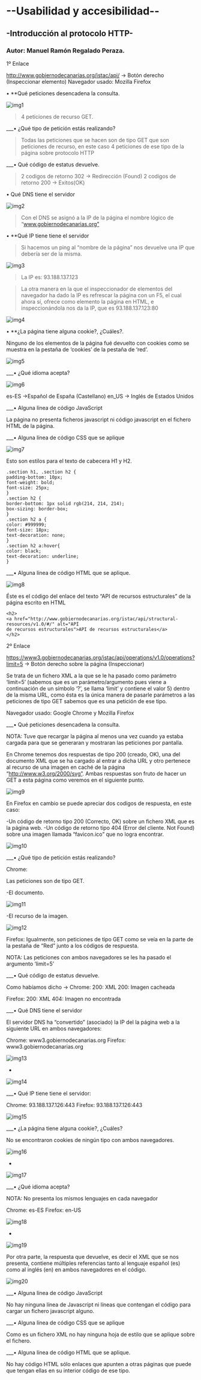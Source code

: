 #				--Usabilidad y accesibilidad--

##				-Introducción al protocolo HTTP-

### Autor: Manuel Ramón Regalado Peraza.

1º Enlace

http://www.gobiernodecanarias.org/istac/api/ → Botón derecho (Inspeccionar elemento)
Navegador usado: Mozilla Firefox

• **Qué peticiones desencadena la consulta.

![img1](/images/1.png "imagen1")

>4 peticiones de recurso GET.

___• ¿Qué tipo de petición estás realizando?

>Todas las peticiones que se hacen son de tipo GET que son peticiones de recurso, en este
caso 4 peticiones de ese tipo de la página sobre protocolo HTTP

___• Qué código de estatus devuelve.

>2 codigos de retorno 302 → Redirección (Found)
>2 codigos de retorno 200 → Exitos(OK)

• Qué DNS tiene el servidor

![img2](/images/2.png "imagen2")

>Con el DNS se asignó a la IP de la página el nombre lógico de
>“www.gobiernodecanarias.org”

• **Qué IP tiene tiene el servidor

>Si hacemos un ping al “nombre de la página” nos devuelve una IP que debería ser de la
misma.

![img3](/images/3.png "imagen3")

>La IP es: 93.188.137.123

>La otra manera en la que el inspeccionador de elementos del navegador ha dado la IP es
refrescar la página con un F5, el cual ahora sí, ofrece como elemento la página en HTML, e
inspeccionándola nos da la IP, que es 93.188.137.123:80

![img4](/images/4.png "imagen4")

• **¿La página tiene alguna cookie?, ¿Cuáles?.

Ninguno de los elementos de la página fué devuelto con cookies como se muestra en la
pestaña de ‘cookies’ de la pestaña de ‘red’.

![img5](/images/5.png "imagen5")

___• ¿Qué idioma acepta?

![img6](/images/6.png "imagen6")

es-ES →Español de España (Castellano)
en_US → Inglés de Estados Unidos

___• Alguna línea de código JavaScript

La página no presenta ficheros javascript ni código javascript en el fichero HTML de la
página.

___• Alguna línea de código CSS que se aplique

![img7](/images/7.png "imagen7")

Esto son estilos para el texto de cabecera H1 y H2.

	.section h1, .section h2 {
	padding-bottom: 10px;
	font-weight: bold;
	font-size: 25px;
	}
	.section h2 {
	border-bottom: 1px solid rgb(214, 214, 214);
	box-sizing: border-box;
	}
	.section h2 a {
	color: #999999;
	font-size: 18px;
	text-decoration: none;
	}
	.section h2 a:hover{
	color: black;
	text-decoration: underline;
	}

___• Alguna línea de código HTML que se aplique.

![img8](/images/8.png "imagen8")

Éste es el código del enlace del texto “API de recursos estructurales” de la página escrito en
HTML

	<h2>
	<a href="http://www.gobiernodecanarias.org/istac/api/structural-resources/v1.0/#/" alt="API
	de recursos estructurales">API de recursos estructurales</a>
	</h2>

2º Enlace

https://www3.gobiernodecanarias.org/istac/api/operations/v1.0/operations?limit=5 → Botón
derecho sobre la página (Inspeccionar)

Se trata de un fichero XML a la que se le ha pasado como parámetro ‘limit=5’ (sabemos que
es un parámetro/argumento pues viene a continuación de un símbolo ‘?’, se llama ‘limit’ y contiene
el valor 5) dentro de la misma URL, como ésta es la única manera de pasarle parámetros a las
peticiones de tipo GET sabemos que es una petición de ese tipo.

Navegador usado: Google Chrome y Mozilla Firefox

___• Qué peticiones desencadena la consulta.


NOTA: Tuve que recargar la página al menos una vez cuando ya estaba cargada para que se
generaran y mostraran las peticiones por pantalla.

En Chrome tenemos dos respuestas de tipo 200 (creado, OK), una del documento XML que
se ha cargado al entrar a dicha URL y otro pertenece al recurso de una imagen en caché de la página
“http://www.w3.org/2000/svg”. Ambas respuestas son fruto de hacer un GET a esta página como
veremos en el siguiente punto.

![img9](/images/9.png "imagen9")

En Firefox en cambio se puede apreciar dos codigos de respuesta, en este caso:

-Un código de retorno tipo 200 (Correcto, OK) sobre un fichero XML que es la
página web.
-Un código de retorno tipo 404 (Error del cliente. Not Found) sobre una imagen
llamada “favicon.ico” que no logra encontrar.

![img10](/images/10.png "imagen10")

___• ¿Qué tipo de petición estás realizando?

Chrome:

Las peticiones son de tipo GET.

-El documento.

![img11](/images/11.png "imagen11")

-El recurso de la imagen.

![img12](/images/12.png "imagen12")

Firefox:
Igualmente, son peticiones de tipo GET como se veía en la parte de la pestaña
de “Red” junto a los códigos de respuesta.

NOTA: Las peticiones con ambos navegadores se les ha pasado el argumento ‘limit=5’

___• Qué código de estatus devuelve.

Como habíamos dicho → Chrome: 200: XML
200: Imagen cacheada

Firefox: 200: XML
404: Imagen no encontrada

___• Qué DNS tiene el servidor

El servidor DNS ha “convertido” (asociado) la IP del la página web a la siguiente
URL en ambos navegadores:

Chrome: www3.gobiernodecanarias.org
Firefox: www3.gobiernodecanarias.org

![img13](/images/13.png "imagen13")

-

![img14](/images/14.png "imagen14")

___• Qué IP tiene tiene el servidor:

Chrome: 93.188.137.126:443
Firefox: 93.188.137.126:443

![img15](/images/15.png "imagen15")

___• ¿La página tiene alguna cookie?, ¿Cuáles?

No se encontraron cookies de ningún tipo con ambos navegadores.

![img16](/images/16.png "imagen16")

-

![img17](/images/17.png "imagen17")

___• ¿Qué idioma acepta?

NOTA: No presenta los mismos lenguajes en cada navegador

Chrome: es-ES
Firefox: en-US

![img18](/images/18.png "imagen18")

-

![img19](/images/19.png "imagen19")

Por otra parte, la respuesta que devuelve, es decir el XML que se nos presenta,
contiene múltiples referencias tanto al lenguaje español (es) como al inglés (en) en ambos
navegadores en el código.

![img20](/images/20.png "imagen20")

___• Alguna línea de código JavaScript

No hay ninguna línea de Javascript ni líneas que contengan el código para cargar un
fichero javascript alguno.

___• Alguna línea de código CSS que se aplique

Como es un fichero XML no hay ninguna hoja de estilo que se aplique sobre el
fichero.

___• Alguna línea de código HTML que se aplique.

No hay código HTML sólo enlaces que apunten a otras páginas que puede que
tengan ellas en su interior código de ese tipo.
